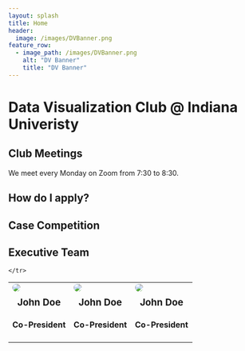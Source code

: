 ```yaml
---
layout: splash
title: Home
header:
  image: /images/DVBanner.png
feature_row:
  - image_path: /images/DVBanner.png
    alt: "DV Banner"
    title: "DV Banner"
---
```

# Data Visualization Club @ Indiana Univeristy

## Club Meetings
We meet every Monday on Zoom from 7:30 to 8:30.

## How do I apply?

## Case Competition

## Executive Team
<script src="https://code.jquery.com/jquery-3.2.1.js"></script>
<script src="https://maxcdn.bootstrapcdn.com/bootstrap/3.3.7/js/bootstrap.min.js"></script>
<script src="script.js"></script>
<table class="table">
    <tr>
        <td class="text-center"><img class="img-fluid" src="{{ site.url }}{{ site.baseurl }}/images/pgn headshot 1.jpg" style="border-radius:50%;">
        <br>
        <h3 style="margin:10px">John Doe</h3>
        <h4>Co-President</h4>
        </td>
      <td class="text-center"><img class="img-fluid" src="{{ site.url }}{{ site.baseurl }}/images/headshot.JPG" style="border-radius:50%;">
        <br>
        <h3 style="margin:10px">John Doe</h3>
        <h4>Co-President</h4>
        </td>
      <td class="text-center"><img class="img-fluid" src="{{ site.url }}{{ site.baseurl }}/images/headshot.jpeg" style="border-radius:50%;">
        <br>
        <h3 style="margin:10px">John Doe</h3>
        <h4>Co-President</h4>
        </td>
        
    </tr>
  </table>
